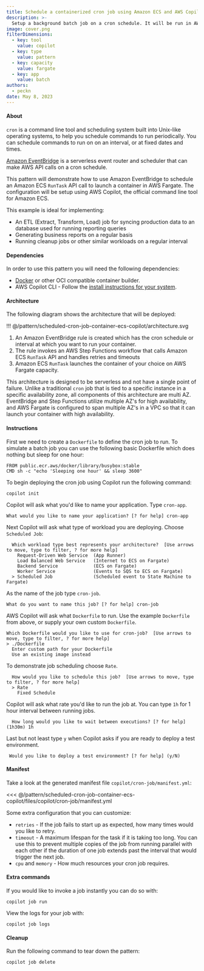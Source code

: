```yaml
---
title: Schedule a containerized cron job using Amazon ECS and AWS Copilot
description: >-
  Setup a background batch job on a cron schedule. It will be run in AWS Fargate by Amazon ECS. Pattern is setup using AWS Copilot.
image: cover.png
filterDimensions:
  - key: tool
    value: copilot
  - key: type
    value: pattern
  - key: capacity
    value: fargate
  - key: app
    value: batch
authors:
  - peckn
date: May 8, 2023
---
```


#### About

`cron` is a command line tool and scheduling system built into Unix-like operating systems, to help you schedule commands to run periodically. You can schedule commands to run on on an interval, or at fixed dates and times.

[Amazon EventBridge](https://aws.amazon.com/eventbridge/) is a serverless event router and scheduler that can make AWS API calls on a cron schedule.

This pattern will demonstrate how to use Amazon EventBridge to schedule an Amazon ECS `RunTask` API call to launch a container in AWS Fargate. The configuration will be setup using AWS Copilot, the official command line tool for Amazon ECS.

This example is ideal for implementing:

- An ETL (Extract, Transform, Load) job for syncing production data to an database used for running reporting queries
- Generating business reports on a regular basis
- Running cleanup jobs or other similar workloads on a regular interval

#### Dependencies

In order to use this pattern you will need the following dependencies:

- [Docker](https://www.docker.com/) or other OCI compatible container builder.
- AWS Copilot CLI - Follow the [install instructions for your system](https://aws.github.io/copilot-cli/docs/getting-started/install/).

#### Architecture

The following diagram shows the architecture that will be deployed:

!!! @/pattern/scheduled-cron-job-container-ecs-copilot/architecture.svg

1. An Amazon EventBridge rule is created which has the cron schedule or interval at which you want to run your container.
2. The rule invokes an AWS Step Functions workflow that calls Amazon ECS `RunTask` API and handles retries and timeouts
3. Amazon ECS `RunTask` launches the container of your choice on AWS Fargate capacity.

This architecture is designed to be serverless and not have a single point of failure. Unlike a traditional `cron` job that is tied to a specific instance in a specific availability zone, all components of this architecture are multi AZ. EventBridge and Step Functions utilize multiple AZ's for high availability, and AWS Fargate is configured to span multiple AZ's in a VPC so that it can launch your container with high availability.

#### Instructions

First we need to create a `Dockerfile` to define the cron job to run. To simulate a batch job you can use the following basic Dockerfile which does nothing but sleep for one hour:

```
FROM public.ecr.aws/docker/library/busybox:stable
CMD sh -c "echo 'Sleeping one hour' && sleep 3600"
```

To begin deploying the cron job using Copilot run the following command:

```shell
copilot init
```

Copilot will ask what you'd like to name your application. Type `cron-app`.

```
What would you like to name your application? [? for help] cron-app
```

Next Copilot will ask what type of workload you are deploying. Choose `Scheduled Job`:

```
  Which workload type best represents your architecture?  [Use arrows to move, type to filter, ? for more help]
    Request-Driven Web Service  (App Runner)
    Load Balanced Web Service   (Internet to ECS on Fargate)
    Backend Service             (ECS on Fargate)
    Worker Service              (Events to SQS to ECS on Fargate)
  > Scheduled Job               (Scheduled event to State Machine to Fargate)
```

As the name of the job type `cron-job`.

```
What do you want to name this job? [? for help] cron-job
```

AWS Copilot will ask what `Dockerfile` to run. Use the example `Dockerfile` from above, or supply your own custom `Dockerfile`.

```
Which Dockerfile would you like to use for cron-job?  [Use arrows to move, type to filter, ? for more help]
> ./Dockerfile
  Enter custom path for your Dockerfile
  Use an existing image instead
```

To demonstrate job scheduling choose `Rate`.

```
  How would you like to schedule this job?  [Use arrows to move, type to filter, ? for more help]
  > Rate
    Fixed Schedule
```

Copilot will ask what rate you'd like to run the job at. You can type `1h` for 1 hour interval between running jobs.

```
  How long would you like to wait between executions? [? for help] (1h30m) 1h
```

Last but not least type `y` when Copilot asks if you are ready to deploy a test environment.

```
 Would you like to deploy a test environment? [? for help] (y/N)
```

#### Manifest

Take a look at the generated manifest file `copilot/cron-job/manifest.yml`:

<<< @/pattern/scheduled-cron-job-container-ecs-copilot/files/copilot/cron-job/manifest.yml

Some extra configuration that you can customize:

- `retries` - If the job fails to start up as expected, how many times would you like to retry.
- `timeout` - A maximum lifespan for the task if it is taking too long. You can use this to prevent multiple copies of the job from running parallel with each other if the duration of one job extends past the interval that would trigger the next job.
- `cpu` and `memory` - How much resources your cron job requires.

#### Extra commands

If you would like to invoke a job instantly you can do so with:

```shell
copilot job run
```

View the logs for your job with:

```shell
copilot job logs
```

#### Cleanup

Run the following command to tear down the pattern:

```shell
copilot job delete
```